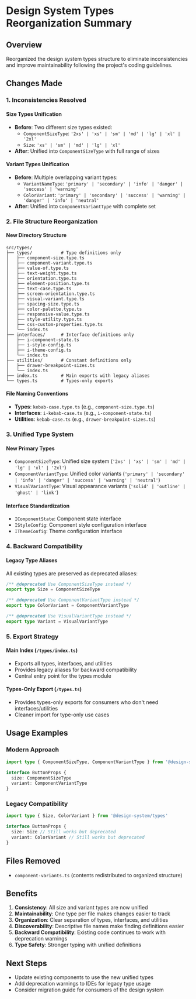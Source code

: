 # Design System Types Reorganization Summary

## Overview
Reorganized the design system types structure to eliminate inconsistencies and improve maintainability following the project's coding guidelines.

## Changes Made

### 1. Inconsistencies Resolved

#### Size Types Unification
- **Before**: Two different size types existed:
  - `ComponentSizeType`: `'2xs' | 'xs' | 'sm' | 'md' | 'lg' | 'xl' | '2xl'`
  - `Size`: `'xs' | 'sm' | 'md' | 'lg' | 'xl'`
- **After**: Unified into `ComponentSizeType` with full range of sizes

#### Variant Types Unification
- **Before**: Multiple overlapping variant types:
  - `VariantNameType`: `'primary' | 'secondary' | 'info' | 'danger' | 'success' | 'warning'`
  - `ColorVariant`: `'primary' | 'secondary' | 'success' | 'warning' | 'danger' | 'info' | 'neutral'`
- **After**: Unified into `ComponentVariantType` with complete set

### 2. File Structure Reorganization

#### New Directory Structure
```
src/types/
├── types/           # Type definitions only
│   ├── component-size.type.ts
│   ├── component-variant.type.ts
│   ├── value-of.type.ts
│   ├── text-weight.type.ts
│   ├── orientation.type.ts
│   ├── element-position.type.ts
│   ├── text-case.type.ts
│   ├── screen-orientation.type.ts
│   ├── visual-variant.type.ts
│   ├── spacing-size.type.ts
│   ├── color-palette.type.ts
│   ├── responsive-value.type.ts
│   ├── style-utility.type.ts
│   ├── css-custom-properties.type.ts
│   └── index.ts
├── interfaces/      # Interface definitions only
│   ├── i-component-state.ts
│   ├── i-style-config.ts
│   ├── i-theme-config.ts
│   └── index.ts
├── utilities/       # Constant definitions only
│   ├── drawer-breakpoint-sizes.ts
│   └── index.ts
├── index.ts         # Main exports with legacy aliases
└── types.ts         # Types-only exports
```

#### File Naming Conventions
- **Types**: `kebab-case.type.ts` (e.g., `component-size.type.ts`)
- **Interfaces**: `i-kebab-case.ts` (e.g., `i-component-state.ts`)
- **Utilities**: `kebab-case.ts` (e.g., `drawer-breakpoint-sizes.ts`)

### 3. Unified Type System

#### New Primary Types
- `ComponentSizeType`: Unified size system (`'2xs' | 'xs' | 'sm' | 'md' | 'lg' | 'xl' | '2xl'`)
- `ComponentVariantType`: Unified color variants (`'primary' | 'secondary' | 'info' | 'danger' | 'success' | 'warning' | 'neutral'`)
- `VisualVariantType`: Visual appearance variants (`'solid' | 'outline' | 'ghost' | 'link'`)

#### Interface Standardization
- `IComponentState`: Component state interface
- `IStyleConfig`: Component style configuration interface
- `IThemeConfig`: Theme configuration interface

### 4. Backward Compatibility

#### Legacy Type Aliases
All existing types are preserved as deprecated aliases:
```typescript
/** @deprecated Use ComponentSizeType instead */
export type Size = ComponentSizeType

/** @deprecated Use ComponentVariantType instead */
export type ColorVariant = ComponentVariantType

/** @deprecated Use VisualVariantType instead */
export type Variant = VisualVariantType
```

### 5. Export Strategy

#### Main Index (`/types/index.ts`)
- Exports all types, interfaces, and utilities
- Provides legacy aliases for backward compatibility
- Central entry point for the types module

#### Types-Only Export (`/types.ts`)
- Provides types-only exports for consumers who don't need interfaces/utilities
- Cleaner import for type-only use cases

## Usage Examples

### Modern Approach
```typescript
import type { ComponentSizeType, ComponentVariantType } from '@design-system/types'

interface ButtonProps {
  size: ComponentSizeType
  variant: ComponentVariantType
}
```

### Legacy Compatibility
```typescript
import type { Size, ColorVariant } from '@design-system/types'

interface ButtonProps {
  size: Size // Still works but deprecated
  variant: ColorVariant // Still works but deprecated
}
```

## Files Removed
- `component-variants.ts` (contents redistributed to organized structure)

## Benefits
1. **Consistency**: All size and variant types are now unified
2. **Maintainability**: One type per file makes changes easier to track
3. **Organization**: Clear separation of types, interfaces, and utilities
4. **Discoverability**: Descriptive file names make finding definitions easier
5. **Backward Compatibility**: Existing code continues to work with deprecation warnings
6. **Type Safety**: Stronger typing with unified definitions

## Next Steps
- Update existing components to use the new unified types
- Add deprecation warnings to IDEs for legacy type usage
- Consider migration guide for consumers of the design system
